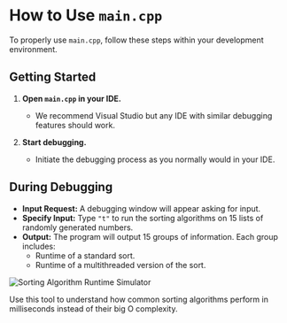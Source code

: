 # How to Use `main.cpp` 

To properly use `main.cpp`, follow these steps within your development environment. 
## Getting Started

1. **Open `main.cpp` in your IDE.** 
   - We recommend Visual Studio but any IDE with similar debugging features should work.

2. **Start debugging.**
   - Initiate the debugging process as you normally would in your IDE.

## During Debugging

- **Input Request:** A debugging window will appear asking for input.
- **Specify Input:** Type `"t"` to run the sorting algorithms on 15 lists of randomly generated numbers.
- **Output:** The program will output 15 groups of information. Each group includes:
  - Runtime of a standard sort.
  - Runtime of a multithreaded version of the sort.

 ![Sorting Algorithm Runtime Simulator](images/runtimesimulator.png)

 Use this tool to understand how common sorting algorithms perform in milliseconds instead of their big O complexity.


